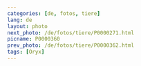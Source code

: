 ```yaml
---
categories: [de, fotos, tiere]
lang: de
layout: photo
next_photo: /de/fotos/tiere/P0000271.html
picname: P0000360
prev_photo: /de/fotos/tiere/P0000362.html
tags: [Oryx]
---
```

